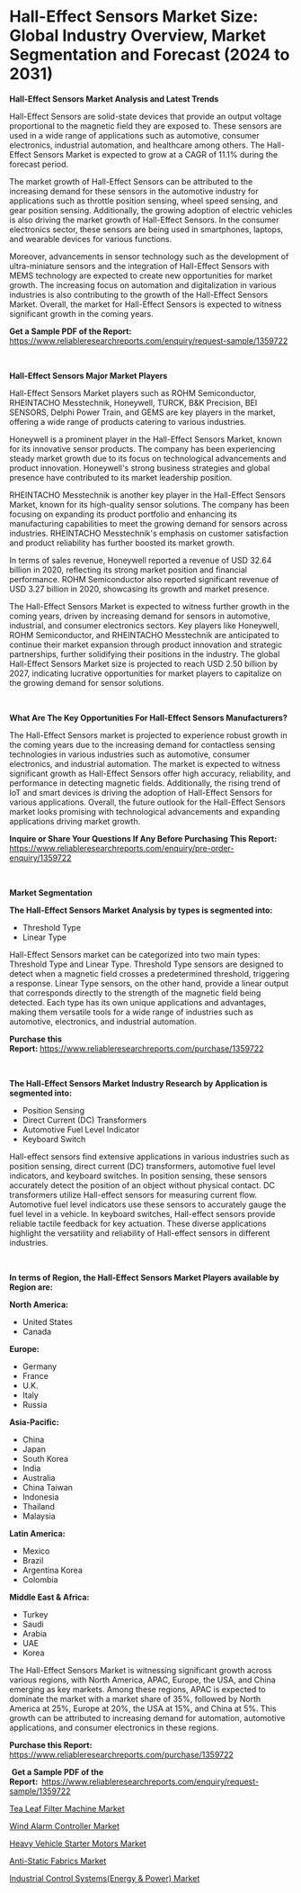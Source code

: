 <p><h1>Hall-Effect Sensors Market Size: Global Industry Overview, Market Segmentation and Forecast (2024 to 2031)</h1></p><p><strong>Hall-Effect Sensors Market Analysis and Latest Trends</strong></p>
<p><p>Hall-Effect Sensors are solid-state devices that provide an output voltage proportional to the magnetic field they are exposed to. These sensors are used in a wide range of applications such as automotive, consumer electronics, industrial automation, and healthcare among others. The Hall-Effect Sensors Market is expected to grow at a CAGR of 11.1% during the forecast period.</p><p>The market growth of Hall-Effect Sensors can be attributed to the increasing demand for these sensors in the automotive industry for applications such as throttle position sensing, wheel speed sensing, and gear position sensing. Additionally, the growing adoption of electric vehicles is also driving the market growth of Hall-Effect Sensors. In the consumer electronics sector, these sensors are being used in smartphones, laptops, and wearable devices for various functions.</p><p>Moreover, advancements in sensor technology such as the development of ultra-miniature sensors and the integration of Hall-Effect Sensors with MEMS technology are expected to create new opportunities for market growth. The increasing focus on automation and digitalization in various industries is also contributing to the growth of the Hall-Effect Sensors Market. Overall, the market for Hall-Effect Sensors is expected to witness significant growth in the coming years.</p></p>
<p><strong>Get a Sample PDF of the Report:&nbsp;</strong> <a href="https://www.reliableresearchreports.com/enquiry/request-sample/1359722">https://www.reliableresearchreports.com/enquiry/request-sample/1359722</a></p>
<p>&nbsp;</p>
<p><strong>Hall-Effect Sensors Major Market Players</strong></p>
<p><p>Hall-Effect Sensors Market players such as ROHM Semiconductor, RHEINTACHO Messtechnik, Honeywell, TURCK, B&K Precision, BEI SENSORS, Delphi Power Train, and GEMS are key players in the market, offering a wide range of products catering to various industries.</p><p>Honeywell is a prominent player in the Hall-Effect Sensors Market, known for its innovative sensor products. The company has been experiencing steady market growth due to its focus on technological advancements and product innovation. Honeywell's strong business strategies and global presence have contributed to its market leadership position.</p><p>RHEINTACHO Messtechnik is another key player in the Hall-Effect Sensors Market, known for its high-quality sensor solutions. The company has been focusing on expanding its product portfolio and enhancing its manufacturing capabilities to meet the growing demand for sensors across industries. RHEINTACHO Messtechnik's emphasis on customer satisfaction and product reliability has further boosted its market growth.</p><p>In terms of sales revenue, Honeywell reported a revenue of USD 32.64 billion in 2020, reflecting its strong market position and financial performance. ROHM Semiconductor also reported significant revenue of USD 3.27 billion in 2020, showcasing its growth and market presence.</p><p>The Hall-Effect Sensors Market is expected to witness further growth in the coming years, driven by increasing demand for sensors in automotive, industrial, and consumer electronics sectors. Key players like Honeywell, ROHM Semiconductor, and RHEINTACHO Messtechnik are anticipated to continue their market expansion through product innovation and strategic partnerships, further solidifying their positions in the industry. The global Hall-Effect Sensors Market size is projected to reach USD 2.50 billion by 2027, indicating lucrative opportunities for market players to capitalize on the growing demand for sensor solutions.</p></p>
<p>&nbsp;</p>
<p><strong>What Are The Key Opportunities For Hall-Effect Sensors Manufacturers?</strong></p>
<p><p>The Hall-Effect Sensors market is projected to experience robust growth in the coming years due to the increasing demand for contactless sensing technologies in various industries such as automotive, consumer electronics, and industrial automation. The market is expected to witness significant growth as Hall-Effect Sensors offer high accuracy, reliability, and performance in detecting magnetic fields. Additionally, the rising trend of IoT and smart devices is driving the adoption of Hall-Effect Sensors for various applications. Overall, the future outlook for the Hall-Effect Sensors market looks promising with technological advancements and expanding applications driving market growth.</p></p>
<p><strong>Inquire or Share Your Questions If Any Before Purchasing This Report:</strong> <a href="https://www.reliableresearchreports.com/enquiry/pre-order-enquiry/1359722">https://www.reliableresearchreports.com/enquiry/pre-order-enquiry/1359722</a></p>
<p>&nbsp;</p>
<p><strong>Market Segmentation</strong></p>
<p><strong>The Hall-Effect Sensors Market Analysis by types is segmented into:</strong></p>
<p><ul><li>Threshold Type</li><li>Linear Type</li></ul></p>
<p><p>Hall-Effect Sensors market can be categorized into two main types: Threshold Type and Linear Type. Threshold Type sensors are designed to detect when a magnetic field crosses a predetermined threshold, triggering a response. Linear Type sensors, on the other hand, provide a linear output that corresponds directly to the strength of the magnetic field being detected. Each type has its own unique applications and advantages, making them versatile tools for a wide range of industries such as automotive, electronics, and industrial automation.</p></p>
<p><strong>Purchase this Report:&nbsp;</strong><a href="https://www.reliableresearchreports.com/purchase/1359722">https://www.reliableresearchreports.com/purchase/1359722</a></p>
<p>&nbsp;</p>
<p><strong>The Hall-Effect Sensors Market Industry Research by Application is segmented into:</strong></p>
<p><ul><li>Position Sensing</li><li>Direct Current (DC) Transformers</li><li>Automotive Fuel Level Indicator</li><li>Keyboard Switch</li></ul></p>
<p><p>Hall-effect sensors find extensive applications in various industries such as position sensing, direct current (DC) transformers, automotive fuel level indicators, and keyboard switches. In position sensing, these sensors accurately detect the position of an object without physical contact. DC transformers utilize Hall-effect sensors for measuring current flow. Automotive fuel level indicators use these sensors to accurately gauge the fuel level in a vehicle. In keyboard switches, Hall-effect sensors provide reliable tactile feedback for key actuation. These diverse applications highlight the versatility and reliability of Hall-effect sensors in different industries.</p></p>
<p>&nbsp;</p>
<p><strong>In terms of Region, the Hall-Effect Sensors Market Players available by Region are:</strong></p>
<p>
    <p> <strong> North America: </strong>
        <ul>
            <li>United States</li>
            <li>Canada</li>
        </ul>
        </p> 
    <p> <strong> Europe: </strong>
        <ul>
            <li>Germany</li>
            <li>France</li>
            <li>U.K.</li>
            <li>Italy</li>
            <li>Russia</li>
        </ul>
        </p> 
    <p> <strong> Asia-Pacific: </strong>
        <ul>
            <li>China</li>
            <li>Japan</li>
            <li>South Korea</li>
            <li>India</li>
            <li>Australia</li>
            <li>China Taiwan</li>
            <li>Indonesia</li>
            <li>Thailand</li>
            <li>Malaysia</li>
        </ul>
        </p> 
    <p> <strong> Latin America: </strong>
        <ul>
            <li>Mexico</li>
            <li>Brazil</li>
            <li>Argentina Korea</li>
            <li>Colombia</li>
        </ul>
        </p> 
    <p> <strong> Middle East & Africa: </strong>
        <ul>
            <li>Turkey</li>
            <li>Saudi</li>
            <li>Arabia</li>
            <li>UAE</li>
            <li>Korea</li>
        </ul>
    </p>
    </p>
<p><p>The Hall-Effect Sensors Market is witnessing significant growth across various regions, with North America, APAC, Europe, the USA, and China emerging as key markets. Among these regions, APAC is expected to dominate the market with a market share of 35%, followed by North America at 25%, Europe at 20%, the USA at 15%, and China at 5%. This growth can be attributed to increasing demand for automation, automotive applications, and consumer electronics in these regions.</p></p>
<p><strong>Purchase this Report: </strong><a href="https://www.reliableresearchreports.com/purchase/1359722">https://www.reliableresearchreports.com/purchase/1359722</a></p>
<p>&nbsp;<strong>Get a Sample PDF of the Report:&nbsp;&nbsp;</strong><a href="https://www.reliableresearchreports.com/enquiry/request-sample/1359722">https://www.reliableresearchreports.com/enquiry/request-sample/1359722</a></p>
<p><strong></strong></p>
<p><p><a href="https://medium.com/@ruthmorales25/decoding-tea-leaf-filter-machine-market-metrics-market-share-trends-and-growth-patterns-f9a2cf301103">Tea Leaf Filter Machine Market</a></p><p><a href="https://medium.com/@ruthmorales25/wind-alarm-controller-market-research-report-its-history-and-forecast-2024-to-2031-662f5b1dc747">Wind Alarm Controller Market</a></p><p><a href="https://github.com/suaretopek9/Market-Research-Report-List-1/blob/main/heavy-vehicle-starter-motors-market.md">Heavy Vehicle Starter Motors Market</a></p><p><a href="https://github.com/mharielmesa/Market-Research-Report-List-1/blob/main/anti-static-fabrics-market.md">Anti-Static Fabrics Market</a></p><p><a href="https://medium.com/@anamariaagolli86/industrial-control-systems-energy-amp-power-market-size-reveals-the-best-marketing-channels-in-43137abdf1ae">Industrial Control Systems(Energy & Power) Market</a></p></p>